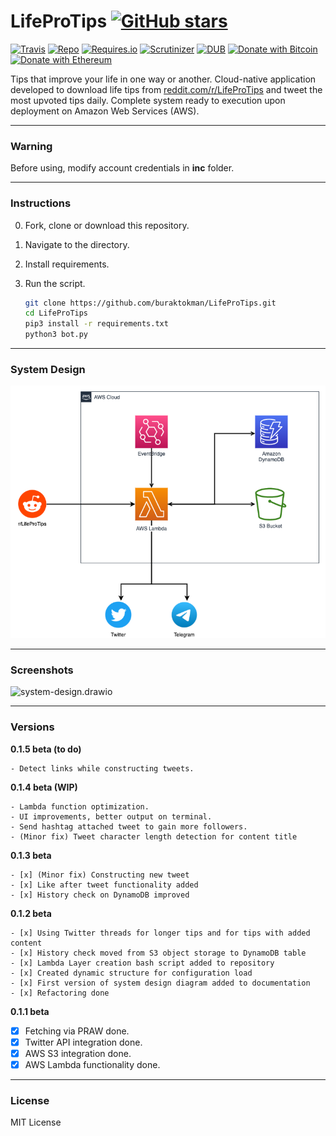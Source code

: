 # LifeProTips [![GitHub stars](https://img.shields.io/github/stars/badges/shields.svg?style=social&label=Stars)](https://github.com/buraktokman/LifeProTips/)

[![Travis](https://img.shields.io/travis/rust-lang/rust.svg)](https://github.com/buraktokman/LifeProTips)
[![Repo](https://img.shields.io/badge/source-GitHub-303030.svg?maxAge=3600&style=flat-square)](https://github.com/buraktokman/LifeProTips)
[![Requires.io](https://img.shields.io/requires/github/celery/celery.svg)](https://requires.io/github/buraktokman/LifeProTips/requirements/?branch=master)
[![Scrutinizer](https://img.shields.io/scrutinizer/g/filp/whoops.svg)](https://github.com/buraktokman/LifeProTips)
[![DUB](https://img.shields.io/dub/l/vibe-d.svg)](https://choosealicense.com/licenses/mit/)
[![Donate with Bitcoin](https://img.shields.io/badge/Donate-BTC-orange.svg)](https://blockchain.info/address/17dXgYr48j31myKiAhnM5cQx78XBNyeBWM)
[![Donate with Ethereum](https://img.shields.io/badge/Donate-ETH-blue.svg)](https://etherscan.io/address/91dd20538de3b48493dfda212217036257ae5150)

Tips that improve your life in one way or another. Cloud-native application developed to download life tips from [reddit.com/r/LifeProTips](https://www.reddit.com/r/LifeProTips/top/) and tweet the most upvoted tips daily. Complete system ready to execution upon deployment on Amazon Web Services (AWS).

------
### Warning
Before using, modify account credentials in **inc** folder.

------
### Instructions

0. Fork, clone or download this repository.

1. Navigate to the directory.

2. Install requirements.

3. Run the script.

    ```bash
    git clone https://github.com/buraktokman/LifeProTips.git
    cd LifeProTips
    pip3 install -r requirements.txt
    python3 bot.py
    ```

------
### System Design

![system-design.drawio](docs/system-design.drawio.png)

------

### Screenshots 

![system-design.drawio](file:///Users/hummingbird/Workspace/Sandbox/Bot-LifeTips/docs/screenshot.png?lastModify=1639036722)

------

### Versions

**0.1.5 beta (to do)**

```
- Detect links while constructing tweets.
```

**0.1.4 beta (WIP)**

```
- Lambda function optimization.
- UI improvements, better output on terminal.
- Send hashtag attached tweet to gain more followers.
- (Minor fix) Tweet character length detection for content title
```

**0.1.3 beta**

```
- [x] (Minor fix) Constructing new tweet
- [x] Like after tweet functionality added
- [x] History check on DynamoDB improved
```

**0.1.2 beta**

```
- [x] Using Twitter threads for longer tips and for tips with added content
- [x] History check moved from S3 object storage to DynamoDB table
- [x] Lambda Layer creation bash script added to repository
- [x] Created dynamic structure for configuration load
- [x] First version of system design diagram added to documentation
- [x] Refactoring done
```

**0.1.1 beta**

- [x] Fetching via PRAW done.
- [x] Twitter API integration done.
- [x] AWS S3 integration done.
- [x] AWS Lambda functionality done.

---

### License

MIT License
